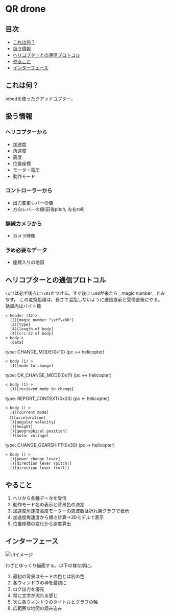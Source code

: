 # QR drone
## 目次
 * [これは何？](#これは何？)
 * [扱う情報](#扱う情報)
 * [ヘリコプターとの通信プロトコル](#ヘリコプターとの通信プロトコル)
 * [やること](#やること)
 * [インターフェース](#インターフェース)

## これは何？
mbedを使ったクアッドコプター。

## 扱う情報
### ヘリコプターから
 * 加速度
 * 角速度
 * 高度
 * 位置座標
 * モーター電圧
 * 動作モード

### コントローラーから
 * 出力変更レバーの値
 * 方向レバーの値(前後pitch, 左右roll)

### 無線カメラから
 * カメラ映像

### 予め必要なデータ
 * 座標入りの地図


## ヘリコプターとの通信プロトコル
`\xff`は必ず後ろに`\x01`をつける。すぐ後に`\x00`が来たら__magic number__とみなす。
この変換処理は、長さで混乱しないように送信直前と受信直後にやる。
括弧内はバイト数

    < header (12)>
      (2)[magic number "\xff\x00"]
      (2)[type]
      (4)[length of body]
      (4)[crc-32 of body]
    < body >
	  [data]


type: CHANGE_MODE(0x10) (pc <-> helicopter)

    < body (1) >
	  (1)[mode to change]

type: OK_CHANGE_MODE(0x11) (pc <-> helicopter)

    < body (1) >
	  (1)[recieved mode to change]

type: REPORT_CONTEXT(0x20) (pc <- helicopter)

    < body () >
      (1)[current mode]
    　()[acceleration]
      ()[angular velocity]
      ()[height]
      ()[geographical position]
      ()[motor voltage]

type: CHANGE_GEARSHIFT(0x30) (pc -> helicopter)

    < body () >
	  ()[power change lever]
	  ()[direction lever (pitch)]
	  ()[direction lever (roll)]


## やること
 1. ヘリから各種データを受信
 2. 動作モード名の表示と背景色の決定
 3. 加速度角速度高度モーターの周波数は折れ線グラフで表示
 4. 加速度角速度から傾き計算→3Dモデルで表示
 5. 位置座標の変化から速度算出

## インターフェース
![UIイメージ](https://raw.github.com/Kph-Lab/QRdrone/master/UIsample.png)

わざとゆっくり描画する。以下の様な順に。
 1. 最初の背景はモードの色とは別の色
 2. 各ウィンドウの枠を最初に
 3. ログ出力を優先
 4. 常に文字が流れる感じ
 5. 次に各ウィンドウのタイトルとグラフの軸
 6. 広範囲な地図の読み込み
